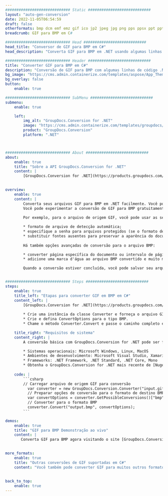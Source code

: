 ```yaml
---
############################# Static ############################
layout: "auto-gen-conversion"
date: 2022-11-05T06:54:59
draft: false
otherformats: bmp dcm emf emz gif ico jp2 jpeg jpg png pps ppsx ppt pptx psb psd svg svgz tga tif tiff webp wmf wmz
breadcrumb: GIF para BMP em C#

############################# Head ############################
head_title: "Conversor de GIF para BMP em C#"
head_description: "Converta GIF para BMP em .NET usando algumas linhas de código. Use a API de conversão de documentos do GroupDocs para converter mais de 160 formatos de arquivo."

############################# Header ############################
title: "Converter GIF para BMP em C#"
description: "Conversão de GIF para BMP com algumas linhas de código .NET"
bg_image: "https://cms.admin.containerize.com/templates/aspose/App_Themes/V3/images/bg/header1.png"
bg_overlay: false
button:
    enable: true

############################# SubMenu ############################
submenu:
    enable: true

    left:
        img_alt: "GroupDocs.Conversion for .NET"
        image: "https://cms.admin.containerize.com/templates/groupdocs/images/product-logos/90x90-noborder/groupdocs-conversion-net.png"
        product: "GroupDocs.Conversion"
        platform: ".NET"



############################# About ############################
about:
    enable: true
    title: "Sobre a API GroupDocs.Conversion for .NET"
    content: |
        [GroupDocs.Conversion for .NET](https://products.groupdocs.com/conversion/net/) pode ser usado para converter Microsoft Word, Excel, PowerPoint, PDF, Visio e outros formatos. GroupDocs.Conversion é uma API independente que é adequada para sistemas internos e de back-end onde é necessário alto desempenho. Não depende de nenhum software como Microsoft ou Open Office.
    

overview:
    enable: true
    content: |
        Converta seus arquivos GIF para BMP em .NET facilmente. Você pode usar apenas algumas linhas de código C# em qualquer plataforma de sua escolha, como - Windows, Linux, macOS.
        Você pode experimentar a conversão de GIF para BMP gratuitamente e avaliar a qualidade dos resultados da conversão. Juntamente com cenários de conversão de arquivo simples, você pode tentar opções mais avançadas para carregar o arquivo de origem GIF e para salvar o resultado de saída BMP. 
        
        Por exemplo, para o arquivo de origem GIF, você pode usar as seguintes opções de carregamento:

        * formato de arquivo de detecção automática;
        * especifique a senha para arquivos protegidos (se o formato de arquivo suportar);
        * substituir fontes ausentes para preservar a aparência do documento.
        
        Há também opções avançadas de conversão para o arquivo BMP:

        * converter página específica do documento ou intervalo de páginas;
        * adicione uma marca d'água ao arquivo BMP convertido e muito mais.

        Quando a conversão estiver concluída, você pode salvar seu arquivo BMP no caminho do arquivo local ou em qualquer armazenamento de terceiros, como FTP, Amazon S3, Google Drive, Dropbox etc. Observe - para converter GIF para {{ TO}} não há necessidade de nenhum software adicional instalado - como MS Office, Open Office, Adobe Acrobat Reader etc.


############################# Steps ############################
steps:
    enable: true
    title_left: "Etapas para converter GIF em BMP em C#"
    content_left: |
        [GroupDocs.Conversion for .NET](https://products.groupdocs.com/conversion/net/) torna mais fácil para os desenvolvedores converter um arquivo GIF para BMP com algumas linhas de código.
        
        * Crie uma instância da classe Converter e forneça o arquivo GIF com o caminho completo
        * Crie e defina ConvertOptions para o tipo BMP.
        * Chame o método Converter.Convert e passe o caminho completo e o formato (BMP) como parâmetro

    title_right: "Requisitos de sistema"
    content_right: |
        A conversão básica com GroupDocs.Conversion for .NET pode ser feita em apenas algumas etapas simples. Nossas APIs são suportadas em todas as principais plataformas e sistemas operacionais. Antes de executar o código abaixo, certifique-se de ter os seguintes pré-requisitos instalados em seu sistema.

        * Sistemas operacionais: Microsoft Windows, Linux, MacOS
        * Ambientes de desenvolvimento: Microsoft Visual Studio, Xamarin, MonoDevelop
        * Frameworks: .NET Framework, .NET Standard, .NET Core, Mono
        * Obtenha o GroupDocs.Conversion for .NET mais recente de [Nuget](https://www.nuget.org/packages/groupdocs.conversion)
         
    code: |
        ```csharp    
        // Carregar arquivo de origem GIF para conversão
          var converter = new GroupDocs.Conversion.Converter("input.gif");
          // Preparar opções de conversão para o formato de destino BMP
          var convertOptions = converter.GetPossibleConversions()["bmp"].ConvertOptions;
          // Converter para o formato BMP
          converter.Convert("output.bmp", convertOptions);
        ```

demos:
    enable: true
    title: "GIF para BMP Demonstração ao vivo"
    content: |
       Converta GIF para BMP agora visitando o site [GroupDocs.Conversion App](https://products.groupdocs.app/conversion/family). A demonstração online tem as seguintes vantagens
          

more_formats:
    enable: true
    title: "Outras conversões de GIF suportadas em C#"
    content: "Você também pode converter GIF para muitos outros formatos de arquivo. Por favor, veja a lista abaixo."
       
       
back_to_top:
    enable: true
---
```

